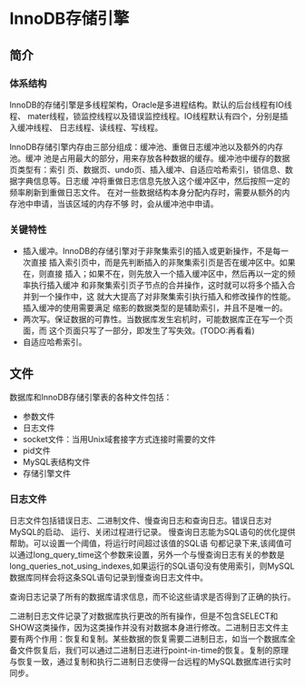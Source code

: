 # InnoDB存储引擎
## 简介
### 体系结构
InnoDB的存储引擎是多线程架构，Oracle是多进程结构。默认的后台线程有IO线程、
mater线程，锁监控线程以及错误监控线程。IO线程默认有四个，分别是插入缓冲线程、
日志线程、读线程、写线程。

InnoDB存储引擎内存由三部分组成：缓冲池、重做日志缓冲池以及额外的内存池。缓冲
池是占用最大的部分，用来存放各种数据的缓存。缓冲池中缓存的数据页类型有：索引
页、数据页、undo页、插入缓冲、自适应哈希索引，锁信息、数据字典信息等。日志缓
冲将重做日志信息先放入这个缓冲区中，然后按照一定的频率刷新到重做日志文件。
在对一些数据结构本身分配内存时，需要从额外的内存池中申请，当该区域的内存不够
时，会从缓冲池中申请。

### 关键特性

- 插入缓冲。InnoDB的存储引擎对于非聚集索引的插入或更新操作，不是每一次直接
    插入索引页中，而是先判断插入的非聚集索引页是否在缓冲区中。如果在，则直接
    插入；如果不在，则先放入一个插入缓冲区中，然后再以一定的频率执行插入缓冲
    和非聚集索引页子节点的合并操作，这时就可以将多个插入合并到一个操作中，这
    就大大提高了对非聚集索引执行插入和修改操作的性能。插入缓冲的使用需要满足
    缩影的数据类型的是辅助索引，并且不是唯一的。
- 两次写。保证数据的可靠性。当数据库发生宕机时，可能数据库正在写一个页面，而
    这个页面只写了一部分，即发生了写失效。(TODO:再看看)
- 自适应哈希索引。

## 文件
数据库和InnoDB存储引擎表的各种文件包括：
* 参数文件
* 日志文件
* socket文件：当用Unix域套接字方式连接时需要的文件
* pid文件
* MySQL表结构文件
* 存储引擎文件

### 日志文件
日志文件包括错误日志、二进制文件、慢查询日志和查询日志。错误日志对MySQL的启动、
运行、关闭过程进行记录。
慢查询日志能为SQL语句的优化提供帮助。可以设置一个阈值，将运行时间超过该值的SQL语
句都记录下来,该阈值可以通过long_query_time这个参数来设置，另外一个与慢查询日志有关的参数是long_queries_not_using_indexes,如果运行的SQL语句没有使用索引，则MySQL数据库同样会将这条SQL语句记录到慢查询日志文件中。

查询日志记录了所有的数据库请求信息，而不论这些请求是否得到了正确的执行。

二进制日志文件记录了对数据库执行更改的所有操作，但是不包含SELECT和SHOW这类操作，因为这类操作并没有对数据本身进行修改。二进制日志文件主要有两个作用：恢复和复制。某些数据的恢复需要二进制日志，如当一个数据库全备文件恢复后，我们可以通过二进制日志进行point-in-time的恢复。复制的原理与恢复一致，通过复制和执行二进制日志使得一台远程的MySQL数据库进行实时同步。


